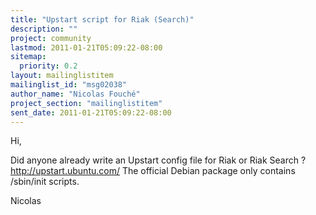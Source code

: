 ```yaml
---
title: "Upstart script for Riak (Search)"
description: ""
project: community
lastmod: 2011-01-21T05:09:22-08:00
sitemap:
  priority: 0.2
layout: mailinglistitem
mailinglist_id: "msg02038"
author_name: "Nicolas Fouché"
project_section: "mailinglistitem"
sent_date: 2011-01-21T05:09:22-08:00
---
```



Hi,

Did anyone already write an Upstart config file for Riak or Riak
Search ? http://upstart.ubuntu.com/
The official Debian package only contains /sbin/init scripts.

Nicolas


